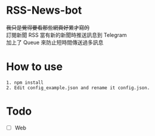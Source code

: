 # RSS-News-bot
~~我只是覺得要看那些網頁好累才寫的~~  
訂閱新聞 RSS 當有新的新聞時推送訊息到 Telegram  
加上了 Queue 來防止短時間傳送過多訊息

# How to use
```
1. npm install
2. Edit config_example.json and rename it config.json. 
```

# Todo
- [ ] Web
